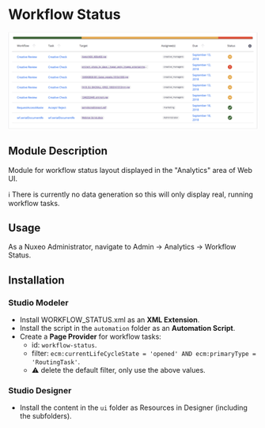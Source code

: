 # Workflow Status

![layout](workflow-status.png)

## Module Description

Module for workflow status layout displayed in the "Analytics" area of Web UI.

:information_source: There is currently no data generation so this will only display real, running workflow tasks.

## Usage

As a Nuxeo Administrator, navigate to Admin -> Analytics -> Workflow Status.

## Installation

### Studio Modeler

- Install WORKFLOW_STATUS.xml as an **XML Extension**.
- Install the script in the `automation` folder as an **Automation Script**.
- Create a **Page Provider** for workflow tasks:
  - id: `workflow-status`.
  - filter: `ecm:currentLifeCycleState = 'opened' AND ecm:primaryType = 'RoutingTask'`.
  - :warning: delete the default filter, only use the above values.

### Studio Designer

- Install the content in the `ui` folder as Resources in Designer (including the subfolders).

